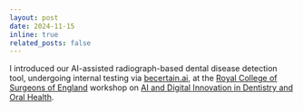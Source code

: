 ```yaml
---
layout: post
date: 2024-11-15
inline: true
related_posts: false
---
```


I introduced our AI-assisted radiograph-based dental disease detection tool, undergoing internal testing via [becertain.ai](https://becertain.ai/), at the [Royal College of Surgeons of England](https://www.rcseng.ac.uk/) workshop on [AI and Digital Innovation in
Dentistry and Oral Health](https://www.rcseng.ac.uk/education-and-exams/courses/search/ai-and-digital-innovation-in-dentistry-and-oral-health/).